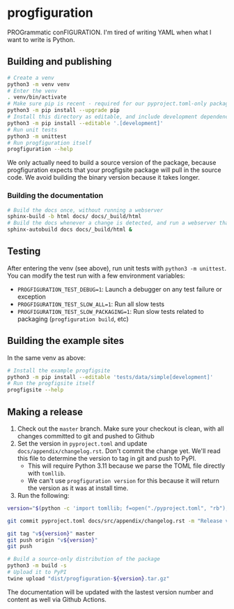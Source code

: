 # progfiguration

PROGrammatic conFIGURATION.
I'm tired of writing YAML when what I want to write is Python.

## Building and publishing

```sh
# Create a venv
python3 -m venv venv
# Enter the venv
. venv/bin/activate
# Make sure pip is recent - required for our pyproject.toml-only package
python3 -m pip install --upgrade pip
# Install this directory as editable, and include development dependencies
python3 -m pip install --editable '.[development]'
# Run unit tests
python3 -m unittest
# Run progfiguration itself
progfiguration --help
```

We only actually need to build a source version of the package,
because progfiguration expects that your progfigsite package will pull in the source code.
We avoid building the binary version because it takes longer.

### Building the documentation

```sh
# Build the docs once, without running a webserver
sphinx-build -b html docs/ docs/_build/html
# Build the docs whenever a change is detected, and run a webserver that supports automatic live reload
sphinx-autobuild docs docs/_build/html &
```

## Testing

After entering the venv (see above), run unit tests with `python3 -m unittest`.
You can modify the test run with a few environment variables:

* `PROGFIGURATION_TEST_DEBUG=1`: Launch a debugger on any test failure or exception
* `PROGFIGURATION_TEST_SLOW_ALL=1`: Run all slow tests
* `PROGFIGURATION_TEST_SLOW_PACKAGING=1`: Run slow tests related to packaging (`progfiguration build`, etc)

## Building the example sites

In the same venv as above:

```sh
# Install the example progfigsite
python3 -m pip install --editable 'tests/data/simple[development]'
# Run the progfigsite itself
progfigsite --help
```

## Making a release

1.  Check out the `master` branch.
    Make sure your checkout is clean, with all changes committed to git and pushed to Github
2.  Set the version in `pyproject.toml` and update `docs/appendix/changelog.rst`.
    Don't commit the change yet.
    We'll read this file to determine the version to tag in git and push to PyPI.
    *   This will require Python 3.11 because we parse the TOML file directly with `tomllib`.
    *   We can't use `progfiguration version` for this because it will return the version as it was at install time.
3.  Run the following:

```sh
version="$(python -c 'import tomllib; f=open("./pyproject.toml", "rb"); proj=tomllib.load(f); print(proj["project"]["version"])')"

git commit pyproject.toml docs/src/appendix/changelog.rst -m "Release version $version"

git tag "v${version}" master
git push origin "v${version}"
git push

# Build a source-only distribution of the package
python3 -m build -s
# Upload it to PyPI
twine upload "dist/progfiguration-${version}.tar.gz"
```

The documentation will be updated with the lastest version number and content as well via Github Actions.
